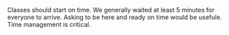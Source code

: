 

Classes should start on time. We generally waited at least 5 minutes for everyone to arrive. Asking to be here and ready on time would be usefule. Time management is critical.


